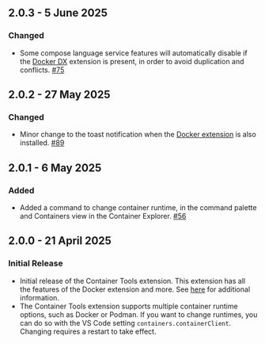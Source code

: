 ## 2.0.3 - 5 June 2025
### Changed
* Some compose language service features will automatically disable if the [Docker DX](https://marketplace.visualstudio.com/items?itemName=docker.docker) extension is present, in order to avoid duplication and conflicts. [#75](https://github.com/microsoft/vscode-containers/pull/75)

## 2.0.2 - 27 May 2025
### Changed
* Minor change to the toast notification when the [Docker extension](https://marketplace.visualstudio.com/items?itemName=ms-azuretools.vscode-docker) is also installed. [#89](https://github.com/microsoft/vscode-containers/pull/89)

## 2.0.1 - 6 May 2025
### Added
* Added a command to change container runtime, in the command palette and Containers view in the Container Explorer. [#56](https://github.com/microsoft/vscode-containers/issues/56)

## 2.0.0 - 21 April 2025
### Initial Release
* Initial release of the Container Tools extension. This extension has all the features of the Docker extension and more. See [here](https://aka.ms/vscode-container-tools-learn-more) for additional information.
* The Container Tools extension supports multiple container runtime options, such as Docker or Podman. If you want to change runtimes, you can do so with the VS Code setting `containers.containerClient`. Changing requires a restart to take effect.
